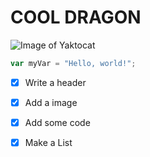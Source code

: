 # COOL DRAGON
![Image of Yaktocat](https://octodex.github.com/images/yaktocat.png)

``` javascript
var myVar = "Hello, world!";
```

- [x] Write a header
- [x] Add a image
- [x] Add some code
- [x] Make a List

